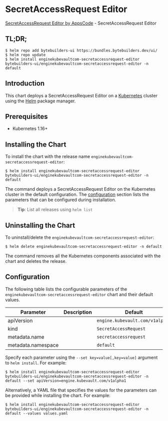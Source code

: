 # SecretAccessRequest Editor

[SecretAccessRequest Editor by AppsCode](https://byte.builders) - SecretAccessRequest Editor

## TL;DR;

```console
$ helm repo add bytebuilders-ui https://bundles.bytebuilders.dev/ui/
$ helm repo update
$ helm install enginekubevaultcom-secretaccessrequest-editor bytebuilders-ui/enginekubevaultcom-secretaccessrequest-editor -n default
```

## Introduction

This chart deploys a SecretAccessRequest Editor on a [Kubernetes](http://kubernetes.io) cluster using the [Helm](https://helm.sh) package manager.

## Prerequisites

- Kubernetes 1.16+

## Installing the Chart

To install the chart with the release name `enginekubevaultcom-secretaccessrequest-editor`:

```console
$ helm install enginekubevaultcom-secretaccessrequest-editor bytebuilders-ui/enginekubevaultcom-secretaccessrequest-editor -n default
```

The command deploys a SecretAccessRequest Editor on the Kubernetes cluster in the default configuration. The [configuration](#configuration) section lists the parameters that can be configured during installation.

> **Tip**: List all releases using `helm list`

## Uninstalling the Chart

To uninstall/delete the `enginekubevaultcom-secretaccessrequest-editor`:

```console
$ helm delete enginekubevaultcom-secretaccessrequest-editor -n default
```

The command removes all the Kubernetes components associated with the chart and deletes the release.

## Configuration

The following table lists the configurable parameters of the `enginekubevaultcom-secretaccessrequest-editor` chart and their default values.

|     Parameter      | Description |             Default             |
|--------------------|-------------|---------------------------------|
| apiVersion         |             | `engine.kubevault.com/v1alpha1` |
| kind               |             | `SecretAccessRequest`           |
| metadata.name      |             | `secretaccessrequest`           |
| metadata.namespace |             | `default`                       |


Specify each parameter using the `--set key=value[,key=value]` argument to `helm install`. For example:

```console
$ helm install enginekubevaultcom-secretaccessrequest-editor bytebuilders-ui/enginekubevaultcom-secretaccessrequest-editor -n default --set apiVersion=engine.kubevault.com/v1alpha1
```

Alternatively, a YAML file that specifies the values for the parameters can be provided while
installing the chart. For example:

```console
$ helm install enginekubevaultcom-secretaccessrequest-editor bytebuilders-ui/enginekubevaultcom-secretaccessrequest-editor -n default --values values.yaml
```
